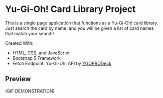 # Yu-Gi-Oh! Card Library Project

This is a single page application that functions as a Yu-Gi-Oh! card library. Just search the card by name, and you will be given a list of card names that match your search!

Created With:
- HTML, CSS, and JavaScript
- Bootstrap 5 Framework
- Fetch Endpoint: Yu-Gi-Oh! API by [YGOPRODeck](https://db.ygoprodeck.com/api-guide/)

## Preview
(GIF DEMONSTRATION)